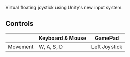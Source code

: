 Virtual floating joystick using Unity's new input system.
## Controls

|                           |   Keyboard & Mouse    | GamePad                           |
|    ---------              |         ---------     |         ----------                |
|   Movement                | W, A, S, D            | Left Joystick                     |
